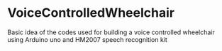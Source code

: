 # VoiceControlledWheelchair

Basic idea of the codes used for building a voice controlled wheelchair using Arduino uno and HM2007 speech recognition kit 
